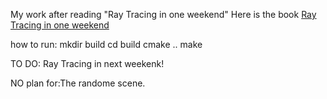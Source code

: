 <!--
 * @Author: feiqi3
 * @Date: 2022-03-01 23:47:35
 * @LastEditTime: 2022-03-29 14:37:14
 * @LastEditors: feiqi3
 * @Description: |The readme File|
 * @FilePath: \rayTracer\README.md
 * ->blog: feiqi3.cn <-
-->
My work after reading "Ray Tracing in one weekend"
Here is the book [Ray Tracing in one weekend](https://raytracing.github.io/books/RayTracingInOneWeekend.html)

how to run:
mkdir build
cd build 
cmake ..
make 


TO DO: Ray Tracing in next weekenk!

NO plan for:The randome scene.